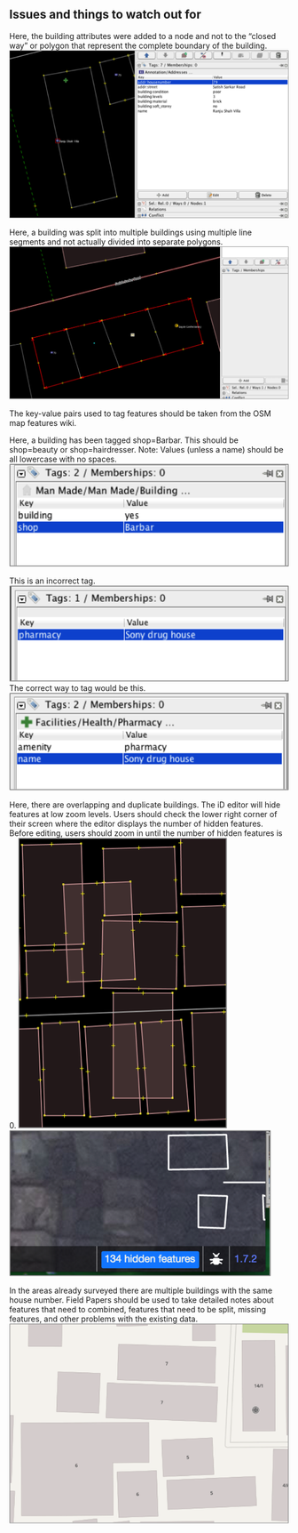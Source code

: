 ## Issues and things to watch out for

Here, the building attributes were added to a node and not to the “closed way” or polygon that represent the complete boundary of the building.
![](https://raw.githubusercontent.com/AmericanRedCross/workflows/master/images/dhaka-osm-issue01.png)

Here, a building was split into multiple buildings using multiple line segments and not actually divided into separate polygons.
![](https://raw.githubusercontent.com/AmericanRedCross/workflows/master/images/dhaka-osm-issue02.png)

The key-value pairs used to tag features should be taken from the OSM map features wiki.

Here, a building has been tagged shop=Barbar. This should be shop=beauty or shop=hairdresser. Note: Values (unless a name) should be all lowercase with no spaces.
![](https://raw.githubusercontent.com/AmericanRedCross/workflows/master/images/dhaka-osm-issue03.png)

This is an incorrect tag. 
![](https://raw.githubusercontent.com/AmericanRedCross/workflows/master/images/dhaka-osm-issue04.png)
The correct way to tag would be this.
![](https://raw.githubusercontent.com/AmericanRedCross/workflows/master/images/dhaka-osm-issue05.png)

Here, there are overlapping and duplicate buildings. The iD editor will hide features at low zoom levels. Users should check the lower right corner of their screen where the editor displays the number of hidden features. Before editing, users should zoom in until the number of hidden features is 0.
![](https://raw.githubusercontent.com/AmericanRedCross/workflows/master/images/dhaka-osm-issue06.png)
![](https://raw.githubusercontent.com/AmericanRedCross/workflows/master/images/dhaka-osm-issue07.png)

In the areas already surveyed there are multiple buildings with the same house number. Field Papers should be used to take detailed notes about features that need to combined, features that need to be split, missing features, and other problems with the existing data.
![](https://raw.githubusercontent.com/AmericanRedCross/workflows/master/images/dhaka-osm-issue08.png)

